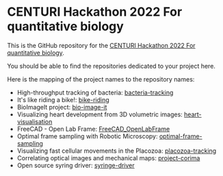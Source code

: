 # CENTURI Hackathon 2022 For quantitative biology

This is the GitHub repository for the [CENTURI Hackathon 2022 For quantitative biology].

You should be able to find the repositories dedicated to your project here.

Here is the mapping of the project names to the repository names:
- High-throughput tracking of bacteria: [bacteria-tracking]
- It's like riding a bike!: [bike-riding]
- BioImageIt project: [bio-image-it]
- Visualizing heart development from 3D volumetric images: [heart-visualisation]
- FreeCAD - Open Lab Frame: [FreeCAD_OpenLabFrame]
- Optimal frame sampling with Robotic Microscopy: [optimal-frame-sampling]
- Visualizing fast cellular movements in the Placozoa: [placozoa-tracking]
- Correlating optical images and mechanical maps: [project-corima]
- Open source syring driver: [syringe-driver]


[CENTURI Hackathon 2022 For quantitative biology]: https://centuri-livingsystems.org/hackathon-2022/
[bacteria-tracking]: https://github.com/CENTURI-Hackathon-2022/bacteria-tracking
[bike-riding]: https://github.com/CENTURI-Hackathon-2022/bike-riding
[bio-image-it]: https://github.com/CENTURI-Hackathon-2022/bio-image-it
[heart-visualisation]: https://github.com/CENTURI-Hackathon-2022/heart-visualisation
[FreeCAD_OpenLabFrame]: https://github.com/CENTURI-Hackathon-2022/FreeCAD_OpenLabFrame
[optimal-frame-sampling]: https://github.com/CENTURI-Hackathon-2022/optimal-frame-sampling
[placozoa-tracking]: https://github.com/CENTURI-Hackathon-2022/placozoa-tracking
[project-corima]: https://github.com/CENTURI-Hackathon-2022/project-corima
[syringe-driver]: https://github.com/CENTURI-Hackathon-2022/syringe-driver
